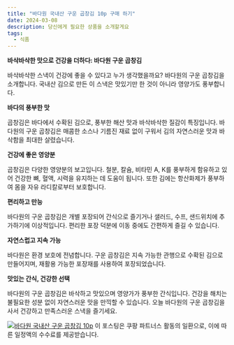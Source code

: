 ```yaml
---
title: "바다원 국내산 구운 곱창김 10p 구매 하기"
date: 2024-03-08
description: 당신에게 필요한 상품을 소개할게요
tags:
  - 식품
---
```

**바삭바삭한 맛으로 건강을 더하다: 바다원 구운 곱창김**

바삭바삭한 스낵이 건강에 좋을 수 있다고 누가 생각했을까요? 바다원의 구운 곱창김을 소개합니다. 국내산 김으로 만든 이 스낵은 맛있기만 한 것이 아니라 영양가도 풍부합니다.

**바다의 풍부한 맛**

곱창김은 바다에서 수확된 김으로, 풍부한 해산 맛과 바삭바삭한 질감이 특징입니다. 바다원의 구운 곱창김은 매콤한 소스나 기름진 재료 없이 구워서 김의 자연스러운 맛과 바삭함을 최대한 살렸습니다.

**건강에 좋은 영양분**

곱창김은 다양한 영양분의 보고입니다. 철분, 칼슘, 비타민 A, K를 풍부하게 함유하고 있어 건강한 뼈, 혈액, 시력을 유지하는 데 도움이 됩니다. 또한 김에는 항산화제가 풍부하여 몸을 자유 라디칼로부터 보호합니다.

**편리하고 만능**

바다원의 구운 곱창김은 개별 포장되어 간식으로 즐기거나 샐러드, 수프, 샌드위치에 추가하기에 이상적입니다. 편리한 포장 덕분에 이동 중에도 간편하게 즐길 수 있습니다.

**자연스럽고 지속 가능**

바다원은 환경 보호에 전념합니다. 구운 곱창김은 지속 가능한 관행으로 수확된 김으로 만들어지며, 재활용 가능한 포장재를 사용하여 포장되었습니다.

**맛있는 간식, 건강한 선택**

바다원의 구운 곱창김은 바삭하고 맛있으며 영양가가 풍부한 간식입니다. 건강을 해치는 불필요한 성분 없이 자연스러운 맛을 만끽할 수 있습니다. 오늘 바다원의 구운 곱창김을 사서 건강하고 만족스러운 스낵을 즐기세요.


[![바다원 국내산 구운 곱창김 10p](https://i.imgur.com/81F7uro.png#center)](https://link.coupang.com/re/AFFSDP?lptag=AF5033054&pageKey=7178421319&itemId=18135037571&vendorItemId=85285657700&traceid=V0-153-311b4326eb601cb3&requestid=20240308220402205051885580&token=31850C%7CMIXED)
이 포스팅은 쿠팡 파트너스 활동의 일환으로, 이에 따른 일정액의 수수료를 제공받습니다.


